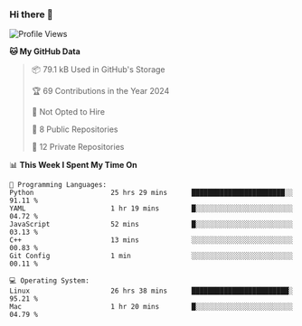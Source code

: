 ### Hi there 👋

<!--
**huayuan4396/huayuan4396** is a ✨ _special_ ✨ repository because its `README.md` (this file) appears on your GitHub profile.

Here are some ideas to get you started:

- 🔭 I’m currently working on ...
- 🌱 I’m currently learning ...
- 👯 I’m looking to collaborate on ...
- 🤔 I’m looking for help with ...
- 💬 Ask me about ...
- 📫 How to reach me: ...
- 😄 Pronouns: ...
- ⚡ Fun fact: ...
-->

<!--START_SECTION:waka-->
![Profile Views](http://img.shields.io/badge/Profile%20Views-3-blue)

**🐱 My GitHub Data** 

> 📦 79.1 kB Used in GitHub's Storage 
 > 
> 🏆 69 Contributions in the Year 2024
 > 
> 🚫 Not Opted to Hire
 > 
> 📜 8 Public Repositories 
 > 
> 🔑 12 Private Repositories 
 > 
📊 **This Week I Spent My Time On** 

```text
💬 Programming Languages: 
Python                   25 hrs 29 mins      ███████████████████████░░   91.11 % 
YAML                     1 hr 19 mins        █░░░░░░░░░░░░░░░░░░░░░░░░   04.72 % 
JavaScript               52 mins             █░░░░░░░░░░░░░░░░░░░░░░░░   03.13 % 
C++                      13 mins             ░░░░░░░░░░░░░░░░░░░░░░░░░   00.83 % 
Git Config               1 min               ░░░░░░░░░░░░░░░░░░░░░░░░░   00.11 % 

💻 Operating System: 
Linux                    26 hrs 38 mins      ████████████████████████░   95.21 % 
Mac                      1 hr 20 mins        █░░░░░░░░░░░░░░░░░░░░░░░░   04.79 % 
```


<!--END_SECTION:waka-->
